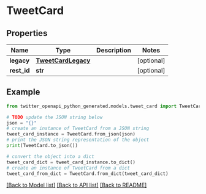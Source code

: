 # TweetCard


## Properties

Name | Type | Description | Notes
------------ | ------------- | ------------- | -------------
**legacy** | [**TweetCardLegacy**](TweetCardLegacy.md) |  | [optional] 
**rest_id** | **str** |  | [optional] 

## Example

```python
from twitter_openapi_python_generated.models.tweet_card import TweetCard

# TODO update the JSON string below
json = "{}"
# create an instance of TweetCard from a JSON string
tweet_card_instance = TweetCard.from_json(json)
# print the JSON string representation of the object
print(TweetCard.to_json())

# convert the object into a dict
tweet_card_dict = tweet_card_instance.to_dict()
# create an instance of TweetCard from a dict
tweet_card_from_dict = TweetCard.from_dict(tweet_card_dict)
```
[[Back to Model list]](../README.md#documentation-for-models) [[Back to API list]](../README.md#documentation-for-api-endpoints) [[Back to README]](../README.md)


